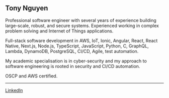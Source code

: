 ## Tony Nguyen

Professional software engineer with several years of experience building large-scale, robust, and secure systems. Experienced working in complex problem solving and Internet of Things applications. 

Full-stack software development in AWS, IoT, Ionic, Angular, React, React Native, Next.js, Node.js, TypeScript, JavaScript, Python, C, GraphQL, Lambda, DynamoDB, PostgreSQL, CI/CD, Agile, test automation.

My academic specialisation is in cyber-security and my approach to software engineering is rooted in security and CI/CD automation. 

OSCP and AWS certified. 

***

<a href="https://linkedin.com/in/tonynguyen61" target="_blank" rel="noopener noreferrer">LinkedIn</a>

<!--
**nhhoang-tony/nhhoang-tony** is a ✨ _special_ ✨ repository because its `README.md` (this file) appears on your GitHub profile.

Here are some ideas to get you started:

- 🔭 I’m currently working on ...
- 🌱 I’m currently learning ...
- 👯 I’m looking to collaborate on ...
- 🤔 I’m looking for help with ...
- 💬 Ask me about ...
- 📫 How to reach me: ...
- 😄 Pronouns: ...
- ⚡ Fun fact: ...
-->
